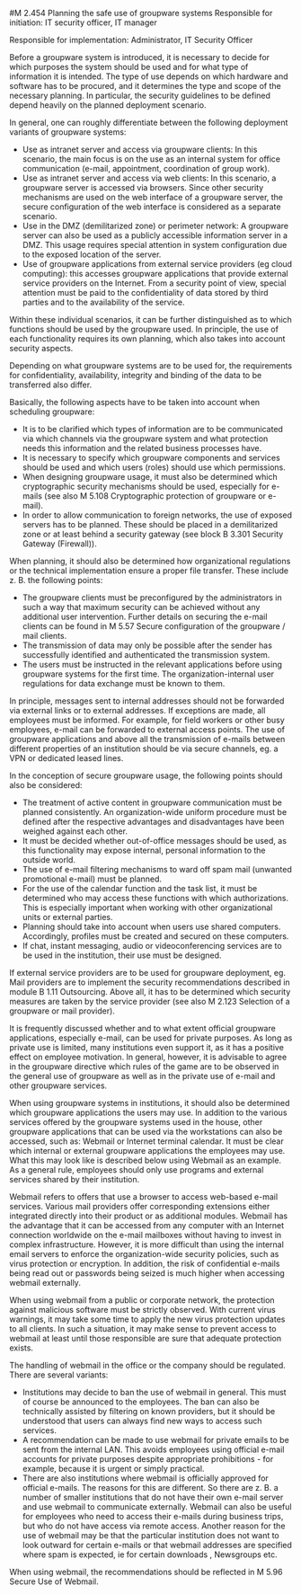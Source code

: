 #M 2.454 Planning the safe use of groupware systems
Responsible for initiation: IT security officer, IT manager

Responsible for implementation: Administrator, IT Security Officer

Before a groupware system is introduced, it is necessary to decide for which purposes the system should be used and for what type of information it is intended. The type of use depends on which hardware and software has to be procured, and it determines the type and scope of the necessary planning. In particular, the security guidelines to be defined depend heavily on the planned deployment scenario.

In general, one can roughly differentiate between the following deployment variants of groupware systems:

* Use as intranet server and access via groupware clients: In this scenario, the main focus is on the use as an internal system for office communication (e-mail, appointment, coordination of group work).
* Use as intranet server and access via web clients: In this scenario, a groupware server is accessed via browsers. Since other security mechanisms are used on the web interface of a groupware server, the secure configuration of the web interface is considered as a separate scenario.
* Use in the DMZ (demilitarized zone) or perimeter network: A groupware server can also be used as a publicly accessible information server in a DMZ. This usage requires special attention in system configuration due to the exposed location of the server.
* Use of groupware applications from external service providers (eg cloud computing): this accesses groupware applications that provide external service providers on the Internet. From a security point of view, special attention must be paid to the confidentiality of data stored by third parties and to the availability of the service.


Within these individual scenarios, it can be further distinguished as to which functions should be used by the groupware used. In principle, the use of each functionality requires its own planning, which also takes into account security aspects.

Depending on what groupware systems are to be used for, the requirements for confidentiality, availability, integrity and binding of the data to be transferred also differ.

Basically, the following aspects have to be taken into account when scheduling groupware:

* It is to be clarified which types of information are to be communicated via which channels via the groupware system and what protection needs this information and the related business processes have.
* It is necessary to specify which groupware components and services should be used and which users (roles) should use which permissions.
* When designing groupware usage, it must also be determined which cryptographic security mechanisms should be used, especially for e-mails (see also M 5.108 Cryptographic protection of groupware or e-mail).
* In order to allow communication to foreign networks, the use of exposed servers has to be planned. These should be placed in a demilitarized zone or at least behind a security gateway (see block B 3.301 Security Gateway (Firewall)).


When planning, it should also be determined how organizational regulations or the technical implementation ensure a proper file transfer. These include z. B. the following points:

* The groupware clients must be preconfigured by the administrators in such a way that maximum security can be achieved without any additional user intervention. Further details on securing the e-mail clients can be found in M 5.57 Secure configuration of the groupware / mail clients.
* The transmission of data may only be possible after the sender has successfully identified and authenticated the transmission system.
* The users must be instructed in the relevant applications before using groupware systems for the first time. The organization-internal user regulations for data exchange must be known to them.


In principle, messages sent to internal addresses should not be forwarded via external links or to external addresses. If exceptions are made, all employees must be informed. For example, for field workers or other busy employees, e-mail can be forwarded to external access points. The use of groupware applications and above all the transmission of e-mails between different properties of an institution should be via secure channels, eg. a VPN or dedicated leased lines.

In the conception of secure groupware usage, the following points should also be considered:

* The treatment of active content in groupware communication must be planned consistently. An organization-wide uniform procedure must be defined after the respective advantages and disadvantages have been weighed against each other.
* It must be decided whether out-of-office messages should be used, as this functionality may expose internal, personal information to the outside world.
* The use of e-mail filtering mechanisms to ward off spam mail (unwanted promotional e-mail) must be planned.
* For the use of the calendar function and the task list, it must be determined who may access these functions with which authorizations. This is especially important when working with other organizational units or external parties.
* Planning should take into account when users use shared computers. Accordingly, profiles must be created and secured on these computers.
* If chat, instant messaging, audio or videoconferencing services are to be used in the institution, their use must be designed.


If external service providers are to be used for groupware deployment, eg. Mail providers are to implement the security recommendations described in module B 1.11 Outsourcing. Above all, it has to be determined which security measures are taken by the service provider (see also M 2.123 Selection of a groupware or mail provider).

It is frequently discussed whether and to what extent official groupware applications, especially e-mail, can be used for private purposes. As long as private use is limited, many institutions even support it, as it has a positive effect on employee motivation. In general, however, it is advisable to agree in the groupware directive which rules of the game are to be observed in the general use of groupware as well as in the private use of e-mail and other groupware services.

When using groupware systems in institutions, it should also be determined which groupware applications the users may use. In addition to the various services offered by the groupware systems used in the house, other groupware applications that can be used via the workstations can also be accessed, such as: Webmail or Internet terminal calendar. It must be clear which internal or external groupware applications the employees may use. What this may look like is described below using Webmail as an example. As a general rule, employees should only use programs and external services shared by their institution.

Webmail refers to offers that use a browser to access web-based e-mail services. Various mail providers offer corresponding extensions either integrated directly into their product or as additional modules. Webmail has the advantage that it can be accessed from any computer with an Internet connection worldwide on the e-mail mailboxes without having to invest in complex infrastructure. However, it is more difficult than using the internal email servers to enforce the organization-wide security policies, such as virus protection or encryption. In addition, the risk of confidential e-mails being read out or passwords being seized is much higher when accessing webmail externally.

When using webmail from a public or corporate network, the protection against malicious software must be strictly observed. With current virus warnings, it may take some time to apply the new virus protection updates to all clients. In such a situation, it may make sense to prevent access to webmail at least until those responsible are sure that adequate protection exists.

The handling of webmail in the office or the company should be regulated. There are several variants:

* Institutions may decide to ban the use of webmail in general. This must of course be announced to the employees. The ban can also be technically assisted by filtering on known providers, but it should be understood that users can always find new ways to access such services.
* A recommendation can be made to use webmail for private emails to be sent from the internal LAN. This avoids employees using official e-mail accounts for private purposes despite appropriate prohibitions - for example, because it is urgent or simply practical.
* There are also institutions where webmail is officially approved for official e-mails. The reasons for this are different. So there are z. B. a number of smaller institutions that do not have their own e-mail server and use webmail to communicate externally. Webmail can also be useful for employees who need to access their e-mails during business trips, but who do not have access via remote access. Another reason for the use of webmail may be that the particular institution does not want to look outward for certain e-mails or that webmail addresses are specified where spam is expected, ie for certain downloads , Newsgroups etc.


When using webmail, the recommendations should be reflected in M 5.96 Secure Use of Webmail.



